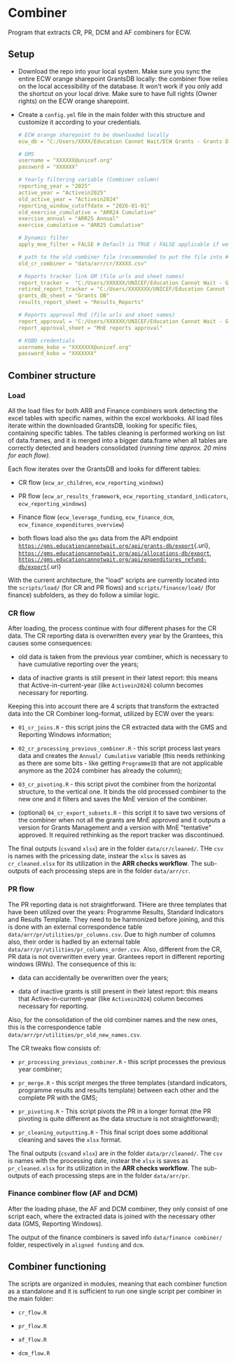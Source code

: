 # Combiner

Program that extracts CR, PR, DCM and AF combiners for ECW.

## Setup

-   Download the repo into your local system. Make sure you sync the entire ECW orange sharepoint GrantsDB locally: the combiner flow relies on the local accessibility of the database. It won't work if you only add the shortcut on your local drive. Make sure to have full rights (Owner rights) on the ECW orange sharepoint.

-   Create a `config.yml` file in the main folder with this structure and customize it according to your credentials.

    ``` yml
    # ECW orange sharepoint to be downloaded locally
    ecw_db = "C:/Users/XXXX/Education Cannot Wait/ECW Grants - Grants DB"

    # GMS
    username = "XXXXXX@unicef.org"
    password = "XXXXXX"

    # Yearly filtering variable (Combiner column)
    reporting_year = "2025"
    active_year = "Activein2025"
    old_active_year = "Activein2024"
    reporting_window_cutoffdate = "2026-01-01"
    old_exercise_cumulative = "ARR24 Cumulative"
    exercise_annual = "ARR25 Annual"
    exercise_cumulative = "ARR25 Cumulative"

    # Dynamic filter
    apply_mne_filter = FALSE # Default is TRUE / FALSE applicable if we want to skip approval (recommended for mid-term exports)

    # path to the old combiner file (recommended to put the file into # the working folder)
    old_cr_combiner = "data/arr/cr/XXXXX.csv"

    # Reports tracker link GM (file urls and sheet names)
    report_tracker =  "C:/Users/XXXXXX/UNICEF/Education Cannot Wait - Grants Management/04 - Reports tracker/ECW Reports Tracker.xlsx"
    retired_report_tracker = "C:/Users/XXXXXXX/UNICEF/Education Cannot Wait - Grants Management/04 - Reports tracker/RETIRED - ECW Reports tracker.xlsx"
    grants_db_sheet = "Grants DB"
    results_report_sheet = "Results_Reports"

    # Reports approval MnE (file urls and sheet names)
    report_approval = "C:/Users/XXXXXX/UNICEF/Education Cannot Wait - Grants Management/04 - Reports tracker/ARR24 MnE Reports approval.xlsx"
    report_approval_sheet = "MnE reports approval"

    # KOBO credentials
    username_kobo = "XXXXXXX@unicef.org"
    password_kobo = "XXXXXXX" 
    ```

## Combiner structure

### Load

All the load files for both ARR and Finance combiners work detecting the excel tables with specific names, within the excel workbooks. All load files iterate within the downloaded GrantsDB, looking for specific files, containing specific tables. The tables cleaning is performed working on list of data.frames, and it is merged into a bigger data.frame when all tables are correctly detected and headers consolidated (*running time approx. 20 mins for each flow).*

Each flow iterates over the GrantsDB and looks for different tables:

-   CR flow (`ecw_ar_children`, `ecw_reporting_windows`)

-   PR flow (`ecw_ar_results_framework`, `ecw_reporting_standard_indicators`, `ecw_reporting_windows`)

-   Finance flow (`ecw_leverage_funding`, `ecw_finance_dcm`, `ecw_finance_expenditures_overview`)

-   both flows load also the `gms` data from the API endpoint [`https://gms.educationcannotwait.org/api/grants-db/export`](https://gms.educationcannotwait.org/api/grants-db/export){.uri}, [`https://gms.educationcannotwait.org/api/allocations-db/export`](https://gms.educationcannotwait.org/api/allocations-db/export), [`https://gms.educationcannotwait.org/api/expenditures_refund-db/export`](https://gms.educationcannotwait.org/api/expenditures_refund-db/export){.uri}

With the current architecture, the "load" scripts are currently located into the `scripts/load/` (for CR and PR flows) and `scripts/finance/load/` (for finance) subfolders, as they do follow a similar logic.

### CR flow

After loading, the process continue with four different phases for the CR data. The CR reporting data is overwritten every year by the Grantees, this causes some consequences:

-   old data is taken from the previous year combiner, which is necessary to have cumulative reporting over the years;

-   data of inactive grants is still present in their latest report: this means that Active-in-current-year (like `Activein2024`) column becomes necessary for reporting.

Keeping this into account there are 4 scripts that transform the extracted data into the CR Combiner long-format, utilized by ECW over the years:

-   `01_cr_joins.R` - this script joins the CR extracted data with the GMS and Reporting Windows information;

-   `02_cr_processing_previous_combiner.R` - this script process last years data and creates the `Annual/ Cumulative` variable (this needs rethinking as there are some bits - like getting `ProgrammeID` that are not applicable anymore as the 2024 combiner has already the column);

-   `03_cr_pivoting.R` - this script pivot the combiner from the horizontal structure, to the vertical one. It binds the old processed combiner to the new one and it filters and saves the MnE version of the combiner.

-   (optional) `04_cr_export_subsets.R` - this script it to save two versions of the combiner when not all the grants are MnE approved and it outputs a version for Grants Management and a version with MnE "tentative" approved. It required rethinking as the report tracker was discontinued.

The final outputs (`csv`and `xlsx`) are in the folder `data/cr/cleaned/`. THe `csv` is names with the pricessing date, instear the `xlsx` is saves as `cr_cleaned.xlsx` for its utilization in the **ARR checks workflow**. The sub-outputs of each processing steps are in the folder `data/arr/cr`.

### PR flow

The PR reporting data is not straightforward. THere are three templates that have been utilized over the years: Programme Results, Standard Indicators and Results Template. They need to be harmonized before joining, and this is done with an external correspondence table `data/arr/pr/utilities/pr_columns.csv`. Due to high number of columns also, their order is hadled by an external table `data/arr/pr/utilities/pr_columns_order.csv`. Also, different from the CR, PR data is not overwritten every year. Grantees report in different reporting windows (RWs). The consequence of this is:

-   data can accidentally be overwritten over the years;

-   data of inactive grants is still present in their latest report: this means that Active-in-current-year (like `Activein2024`) column becomes necessary for reporting.

Also, for the consolidation of the old combiner names and the new ones, this is the correspondence table `data/arr/pr/utilities/pr_old_new_names.csv`.

The CR tweaks flow consists of:

-   `pr_processing_previous_combiner.R` - this script processes the previous year combiner;

-   `pr_merge.R` - this script merges the three templates (standard indicators, programme results and results template) between each other and the complete PR with the GMS;

-   `pr_pivoting.R` - This script pivots the PR in a longer format (the PR pivoting is quite different as the data structure is not straightforward);

-   `pr_cleaning_outputting.R` - This final script does some additional cleaning and saves the `xlsx` format.

The final outputs (`csv`and `xlsx`) are in the folder `data/pr/cleaned/`. The `csv` is names with the processing date, instear the `xlsx` is saves as `pr_cleaned.xlsx` for its utilization in the **ARR checks workflow**. The sub-outputs of each processing steps are in the folder `data/arr/pr`.

### Finance combiner flow (AF and DCM)

After the loading phase, the AF and DCM combiner, they only consist of one script each, where the extracted data is joined with the necessary other data (GMS, Reporting Windows).

The output of the finance combiners is saved info `data/finance combiner/` folder, respectively in `aligned funding` and `dcm`.

## Combiner functioning

The scripts are organized in modules, meaning that each combiner function as a standalone and it is sufficient to run one single script per combiner in the main folder:

-   `cr_flow.R`

-   `pr_flow.R`

-   `af_flow.R`

-   `dcm_flow.R`
